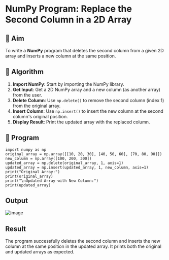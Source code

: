 # NumPy Program: Replace the Second Column in a 2D Array

## 🎯 Aim
To write a **NumPy** program that deletes the second column from a given 2D array and inserts a new column at the same position.

## 🧠 Algorithm
1. **Import NumPy**: Start by importing the NumPy library.
2. **Get Input**: Get a 2D NumPy array and a new column (as another array) from the user.
3. **Delete Column**: Use `np.delete()` to remove the second column (index 1) from the original array.
4. **Insert Column**: Use `np.insert()` to insert the new column at the second column's original position.
5. **Display Result**: Print the updated array with the replaced column.

## 🧾 Program
```
import numpy as np
original_array = np.array([[10, 20, 30], [40, 50, 60], [70, 80, 90]])
new_column = np.array([100, 200, 300])  
updated_array = np.delete(original_array, 1, axis=1)
updated_array = np.insert(updated_array, 1, new_column, axis=1)
print("Original Array:")
print(original_array)
print("\nUpdated Array with New Column:")
print(updated_array)
```
## Output
![image](https://github.com/user-attachments/assets/35850779-f086-414c-9b19-c559d83ef7c4)

## Result
The program successfully deletes the second column and inserts the new column at the same position in the updated array. It prints both the original and updated arrays as expected.
